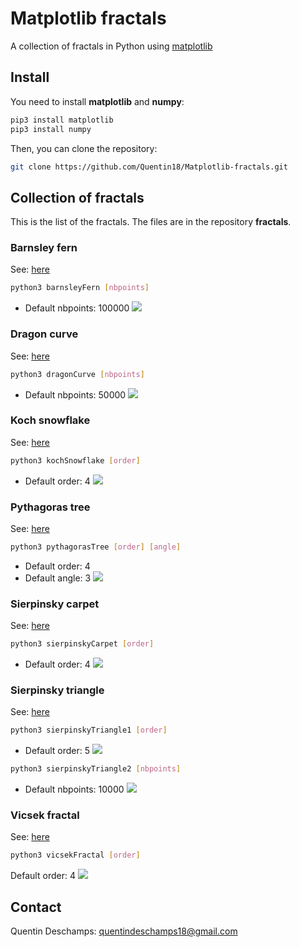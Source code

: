 # Matplotlib fractals

A collection of fractals in Python using [matplotlib](https://matplotlib.org/index.html)

## Install
You need to install **matplotlib** and **numpy**:
```bash
pip3 install matplotlib
pip3 install numpy
```
Then, you can clone the repository:
```bash
git clone https://github.com/Quentin18/Matplotlib-fractals.git
```

## Collection of fractals
This is the list of the fractals. The files are in the repository **fractals**.
### Barnsley fern
See: [here](https://en.wikipedia.org/wiki/Barnsley_fern)
```bash
python3 barnsleyFern [nbpoints]
```
- Default nbpoints: 100000
![](https://github.com/Quentin18/Matplotlib-fractals/blob/master/img/barnsleyFern.png)

### Dragon curve
See: [here](https://en.wikipedia.org/wiki/Dragon_curve)
```bash
python3 dragonCurve [nbpoints]
```
- Default nbpoints: 50000
![](https://github.com/Quentin18/Matplotlib-fractals/blob/master/img/dragonCurve.png)

### Koch snowflake
See: [here](https://en.wikipedia.org/wiki/Koch_snowflake)
```bash
python3 kochSnowflake [order]
```
- Default order: 4
![](https://github.com/Quentin18/Matplotlib-fractals/blob/master/img/kochSnowflake.png)

### Pythagoras tree
See: [here](https://en.wikipedia.org/wiki/Pythagoras_tree_(fractal))
```bash
python3 pythagorasTree [order] [angle]
```
- Default order: 4
- Default angle: 3
![](https://github.com/Quentin18/Matplotlib-fractals/blob/master/img/pythagorasTree.png)

### Sierpinsky carpet
See: [here](https://en.wikipedia.org/wiki/Sierpinski_carpet)
```bash
python3 sierpinskyCarpet [order]
```
- Default order: 4
![](https://github.com/Quentin18/Matplotlib-fractals/blob/master/img/sierpinskyCarpet.png)

### Sierpinsky triangle
See: [here](https://en.wikipedia.org/wiki/Sierpi%C5%84ski_triangle)
```bash
python3 sierpinskyTriangle1 [order]
```
- Default order: 5
![](https://github.com/Quentin18/Matplotlib-fractals/blob/master/img/sierpinskyTriangle1.png)
```bash
python3 sierpinskyTriangle2 [nbpoints]
```
- Default nbpoints: 10000
![](https://github.com/Quentin18/Matplotlib-fractals/blob/master/img/sierpinskyTriangle2.png)

### Vicsek fractal
See: [here](https://en.wikipedia.org/wiki/Vicsek_fractal)
```bash
python3 vicsekFractal [order]
```
Default order: 4
![](https://github.com/Quentin18/Matplotlib-fractals/blob/master/img/vicsekFractal.png)

## Contact
Quentin Deschamps: quentindeschamps18@gmail.com
